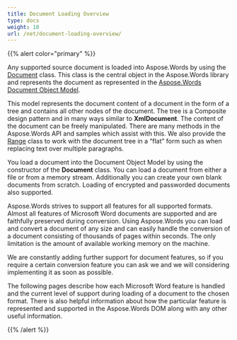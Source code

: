 ```yaml
---
title: Document Loading Overview
type: docs
weight: 10
url: /net/document-loading-overview/
---
```


{{% alert color="primary" %}} 

Any supported source document is loaded into Aspose.Words by using the [Document](/pages/createpage.action?spaceKey=wordsnet&title=Document+Class&linkCreation=true&fromPageId=2596118) class. This class is the central object in the Aspose.Words library and represents the document as represented in the [Aspose.Words Document Object Model](/words/net/aspose-words-document-object-model-html/).

This model represents the document content of a document in the form of a tree and contains all other nodes of the document. The tree is a Composite design pattern and in many ways similar to **XmlDocument**. The content of the document can be freely manipulated. There are many methods in the Aspose.Words API and samples which assist with this. We also provide the [Range](/pages/createpage.action?spaceKey=wordsnet&title=Range+Class&linkCreation=true&fromPageId=2596118) class to work with the document tree in a “flat” form such as when replacing text over multiple paragraphs.

You load a document into the Document Object Model by using the constructor of the **Document** class. You can load a document from either a file or from a memory stream. Additionally you can create your own blank documents from scratch. Loading of encrypted and passworded documents also supported.

Aspose.Words strives to support all features for all supported formats. Almost all features of Microsoft Word documents are supported and are faithfully preserved during conversion. Using Aspose.Words you can load and convert a document of any size and can easily handle the conversion of a document consisting of thousands of pages within seconds. The only limitation is the amount of available working memory on the machine.

We are constantly adding further support for document features, so if you require a certain conversion feature you can ask we and we will considering implementing it as soon as possible.

The following pages describe how each Microsoft Word feature is handled and the current level of support during loading of a document to the chosen format. There is also helpful information about how the particular feature is represented and supported in the Aspose.Words DOM along with any other useful information.

{{% /alert %}}
